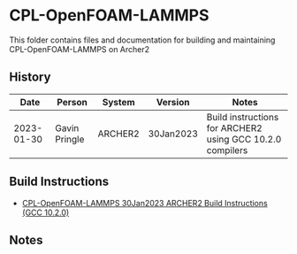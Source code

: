 CPL-OpenFOAM-LAMMPS
===================

This folder contains files and documentation for building and maintaining CPL-OpenFOAM-LAMMPS on Archer2

History
-------

Date | Person | System | Version | Notes
---- | -------|--------|---------|------
2023-01-30 | Gavin Pringle | ARCHER2 | 30Jan2023 | Build instructions for ARCHER2 using GCC 10.2.0 compilers

Build Instructions
------------------

* [CPL-OpenFOAM-LAMMPS 30Jan2023 ARCHER2 Build Instructions (GCC 10.2.0)](build_cpl-openfoam-lammps_30Jan2023_gcc1020.md)

Notes
-----

